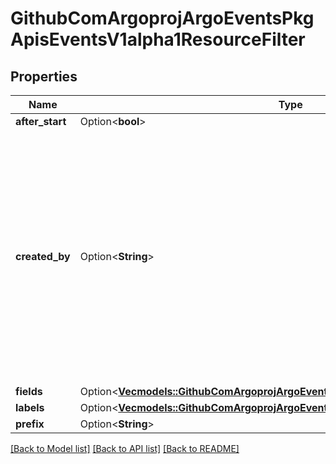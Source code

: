 # GithubComArgoprojArgoEventsPkgApisEventsV1alpha1ResourceFilter

## Properties

Name | Type | Description | Notes
------------ | ------------- | ------------- | -------------
**after_start** | Option<**bool**> |  | [optional]
**created_by** | Option<**String**> | Time is a wrapper around time.Time which supports correct marshaling to YAML and JSON.  Wrappers are provided for many of the factory methods that the time package offers. | [optional]
**fields** | Option<[**Vec<models::GithubComArgoprojArgoEventsPkgApisEventsV1alpha1Selector>**](github.com.argoproj.argo_events.pkg.apis.events.v1alpha1.Selector.md)> |  | [optional]
**labels** | Option<[**Vec<models::GithubComArgoprojArgoEventsPkgApisEventsV1alpha1Selector>**](github.com.argoproj.argo_events.pkg.apis.events.v1alpha1.Selector.md)> |  | [optional]
**prefix** | Option<**String**> |  | [optional]

[[Back to Model list]](../README.md#documentation-for-models) [[Back to API list]](../README.md#documentation-for-api-endpoints) [[Back to README]](../README.md)


